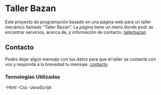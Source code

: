# Taller Bazan
Este proyecto de programación basado en una página web para un taller mecánico llamado "Taller Bazan". La página tiene un menú donde podr
as encontrar servicios, acerca de, y información de contacto. [tallerbazan](https://github.com/macarenabordachilon/repositorio/blob/main/menu.html "tallerbazan")
## Contacto
Podes dejar algún mensaje con tus datos para que el taller se contacte con vos y responda a la brevedad tu mensaje. [contacto](https://github.com/macarenabordachilon/repositorio/blob/main/contacto.html "contacto")
### Tecnologías Utilizadas
-Html
-Css
-JavaScript